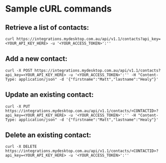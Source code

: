 # Sample cURL commands

## Retrieve a list of contacts:

```
curl https://integrations.mydesktop.com.au/api/v1.1/contacts?api_key=<YOUR_API_KEY_HERE> -u '<YOUR_ACCESS_TOKEN>':'' 
```

## Add a new contact:

```
curl -X POST https://integrations.mydesktop.com.au/api/v1.1/contacts?api_key=<YOUR_API_KEY_HERE> -u '<YOUR_ACCESS_TOKEN>':'' -H "Content-Type: application/json" -d '{"firstname":"Matt","lastname":"Healy"}'
```

## Update an existing contact:

```
curl -X PUT https://integrations.mydesktop.com.au/api/v1.1/contacts/<CONTACTID>?api_key=<YOUR_API_KEY_HERE> -u '<YOUR_ACCESS_TOKEN>':'' -H "Content-Type: application/json" -d '{"firstname":"Matt","lastname":"Healy"}'
```

## Delete an existing contact:

```
curl -X DELETE https://integrations.mydesktop.com.au/api/v1.1/contacts/<CONTACTID>?api_key=<YOUR_API_KEY_HERE> -u '<YOUR_ACCESS_TOKEN>':''
```
